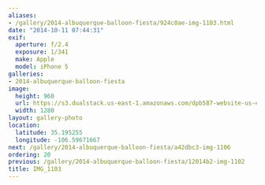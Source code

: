 ```yaml
---
aliases:
- /gallery/2014-albuquerque-balloon-fiesta/924c0ae-img-1103.html
date: "2014-10-11 07:44:31"
exif:
  aperture: f/2.4
  exposure: 1/341
  make: Apple
  model: iPhone 5
galleries:
- 2014-albuquerque-balloon-fiesta
image:
  height: 960
  url: https://s3.dualstack.us-east-1.amazonaws.com/dpb587-website-us-east-1/asset/gallery/2014-albuquerque-balloon-fiesta/924c0ae-img-1103~1280.jpg
  width: 1280
layout: gallery-photo
location:
  latitude: 35.195255
  longitude: -106.59671667
next: /gallery/2014-albuquerque-balloon-fiesta/a42dbc3-img-1106
ordering: 20
previous: /gallery/2014-albuquerque-balloon-fiesta/12014b2-img-1102
title: IMG_1103
---
```

